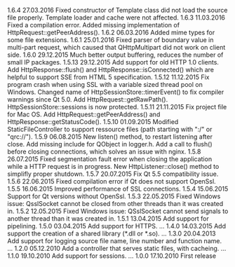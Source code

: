 1.6.4 27.03.2016
Fixed constructor of Template class did not load the source file properly. Template loader and cache were not affected.
1.6.3 11.03.2016
Fixed a compilation error.
Added missing implementation of HttpRequest::getPeerAddress().
1.6.2 06.03.2016
Added mime types for some file extensions.
1.6.1 25.01.2016
Fixed parser of boundary value in multi-part request, which caused that QHttpMultipart did not work on client side.
1.6.0 29.12.2015
Much better output buffering, reduces the number of small IP packages.
1.5.13 29.12.2015
Add support for old HTTP 1.0 clients.
Add HttpResponse::flush() and HttpResponse::isConnected() which are helpful to support SSE from HTML 5 specification.
1.5.12 11.12.2015
Fix program crash when using SSL with a variable sized thread pool on Windows.
Changed name of HttpSessionStore::timerEvent() to fix compiler warnings since Qt 5.0.
Add HttpRequest::getRawPath().
HttpSessionStore::sessions is now protected.
1.5.11 21.11.2015
Fix project file for Mac OS.
Add HttpRequest::getPeerAddress() and HttpResponse::getStatusCode().
1.5.10 01.09.2015
Modified StaticFileController to support ressource files (path starting with ":/" or "qrc://").
1.5.9 06.08.2015
New listen() method, to restart listening after close.
Add missing include for QObject in logger.h.
Add a call to flush() before closing connections, which solves an issue with nginx.
1.5.8 26.07.2015
Fixed segmentation fault error when closing the application while a HTTP request is in progress.
New HttpListener::close() method to simplifly proper shutdown.
1.5.7 20.07.2015
Fix Qt 5.5 compatibility issue.
1.5.6 22.06.2015
Fixed compilation error if Qt does not support OpenSsl.
1.5.5 16.06.2015
Improved performance of SSL connections.
1.5.4 15.06.2015
Support for Qt versions without OpenSsl.
1.5.3 22.05.2015
Fixed Windows issue: QsslSocket cannot be closed from other threads than it was created in.
1.5.2 12.05.2015
Fixed Windows issue: QSslSocket cannot send signals to another thread than it was created in.
1.5.1 13.04.2015
Add support for pipelining.
1.5.0 03.04.2015
Add support for HTTPS.
...
1.4.0 14.03.2015
Add support the creation of a shared library (*.dll or *.so).
...
1.3.0 20.04.2013
Add support for logging source file name, line number and function name.
...
1.2.0 05.12.2010 
Add a controller that serves static files, with cacheing.
...
1.1.0 19.10.2010
Add support for sessions.
...
1.0.0 17.10.2010
First release